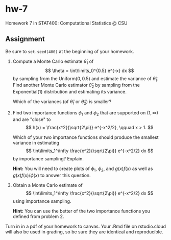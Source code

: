 # hw-7

Homework 7 in STAT400: Computational Statistics @ CSU

## Assignment

Be sure to `set.seed(400)` at the beginning of your homework.

1. Compute a Monte Carlo estimate $\hat{\theta}_1$ of
    $$
    \theta = \int\limits_0^{0.5} e^{-x} dx
    $$
    by sampling from the Uniform($0, 0.5$) and estimate the variance of $\hat{\theta}_1$. Find another Monte Carlo estimator $\hat{\theta}_2$ by sampling from the Exponential(1) distribution and estimating its variance.
    
    Which of the variances (of $\hat{\theta}_1$ or $\hat{\theta}_2$) is smaller?
    
2. Find two importance functions $\phi_1$ and $\phi_2$ that are supported on $(1, \infty)$ and are "close" to
    $$
    h(x) = \frac{x^2}{\sqrt{2\pi}} e^{-x^2/2}, \qquad x > 1.
    $$
    
    Which of your two importance functions should produce the smallest variance in estimating
    $$
    \int\limits_1^\infty \frac{x^2}{\sqrt{2\pi}} e^{-x^2/2} dx
    $$
    by importance sampling? Explain. 
    
    **Hint:** You will need to create plots of $\phi_1$, $\phi_2$, and $g(x)f(x)$ as well as $g(x)f(x)/\phi(x)$ to answer this question.
    
3. Obtain a Monte Carlo estimate of     
    $$
    \int\limits_1^\infty \frac{x^2}{\sqrt{2\pi}} e^{-x^2/2} dx
    $$
    using importance sampling.
    
    **Hint:** You can use the better of the two importance functions you defined from problem 2.
    



Turn in in a pdf of your homework to canvas. Your .Rmd file on rstudio.cloud will also be used in grading, so be sure they are identical and reproducible.